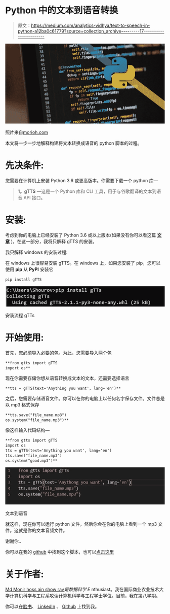 # Python 中的文本到语音转换

> 原文：<https://medium.com/analytics-vidhya/text-to-speech-in-python-a12ba0c61779?source=collection_archive---------17----------------------->

![](img/8e096e16ca16dc8b7be313753aa67e2a.png)

照片来自[morioh.com](https://morioh.com/)

本文将一步一步地解释构建将文本转换成语音的 python 脚本的过程。

# 先决条件:

您需要在计算机上安装 Python 3.6 或更高版本。你需要下载一个 python 库—

> **1。gTTS** —这是一个 Python 库和 CLI 工具，用于与谷歌翻译的文本到语音 API 接口。

# 安装:

考虑到你的电脑上已经安装了 Python 3.6 或以上版本(如果没有你可以看这篇 [**文章**](/@rshourov156/install-python-and-run-python-program-in-cmd-1578a6f5e683) )。在这一部分，我将只解释 gTTS 的安装。

我只解释 windows 的安装过程:

在 windows 上很容易安装 gTTS。在 windows 上，如果您安装了 pip，您可以使用 **pip** 从 **PyPI** 安装它

```
pip install gTTS
```

![](img/05556bf58e8577a96432915a4161b9b8.png)

安装流程 gTTs

# 开始使用:

首先，您必须导入必要的包。为此，您需要导入两个包

```
**from gtts import gTTS
import os**
```

现在你需要存储你想从语音转换成文本的文本，还需要选择语言

```
**tts = gTTS(text='Anything you want', lang='en')**
```

之后，您需要存储语音文件。你可以在你的电脑上以任何名字保存文件。文件总是以 mp3 格式保存

```
**tts.save("file_name.mp3")
os.system("file_name.mp3")**
```

像这样输入代码结构—

```
**from gtts import gTTS
import os
tts = gTTS(text='Anything you want', lang='en')
tts.save("file_name.mp3")
os.system("good.mp3")**
```

![](img/65f397cfbd439c7f7904187c30f90489.png)

文本到语音

就这样，现在你可以运行 python 文件，然后你会在你的电脑上看到一个 mp3 文件。这就是你的文本音频文件。

谢谢你..

你可以在我的 [github](https://github.com/shourov-sorkar/text-to-speech) 中找到这个脚本，也可以[点击这里](https://github.com/shourov-sorkar/text-to-speech)

# 关于作者:

[Md Monir hoss ain show rav](https://www.facebook.com/shourov.cse1810/)*是数据科学 E* nthusiast。我在国际商业农业技术大学计算机科学与工程系攻读计算机科学与工程学士学位。目前，我在第八学期。

你可以在[脸书](https://www.facebook.com/shourov.cse1810/)、 [LinkedIn](https://www.linkedin.com/in/shourov-cse-1810/) 、 [Github](https://github.com/shourov-sorkar) 上找到我。